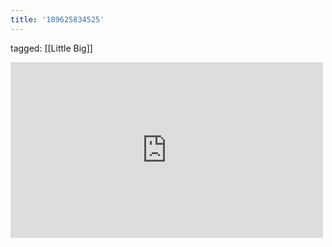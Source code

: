 ```yaml
---
title: '189625834525'
---
```

tagged: [[Little Big]]
<iframe allow="accelerometer; autoplay; clipboard-write; encrypted-media; gyroscope; picture-in-picture" allowfullscreen="" frameborder="0" height="281" id="youtube_iframe" src="https://www.youtube.com/embed/HoRyrCjOkdI?feature=oembed&amp;enablejsapi=1&amp;origin=https://safe.txmblr.com&amp;wmode=opaque" width="500"></iframe>